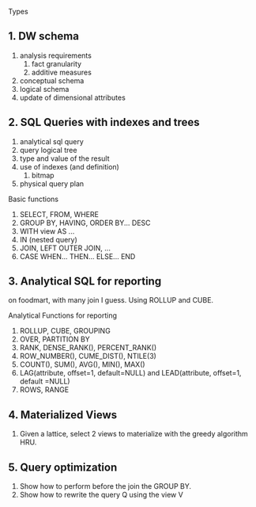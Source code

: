 Types
## 1. DW schema

 1. analysis requirements
	 1. fact granularity
	 2. additive measures
 2. conceptual schema
 3. logical schema
 4. update of dimensional attributes


## 2. SQL Queries with indexes and trees

1. analytical sql query
2. query logical tree
3. type and value of the result
4. use of indexes (and definition)
	1. bitmap
5. physical query plan

Basic functions
1. SELECT, FROM, WHERE
2. GROUP BY, HAVING, ORDER BY... DESC
3. WITH view AS ...
4. IN (nested query)
5. JOIN, LEFT OUTER JOIN, ...
6. CASE WHEN... THEN... ELSE... END

## 3. Analytical SQL for reporting

on foodmart, with many join I guess.
Using ROLLUP and CUBE.

Analytical Functions for reporting
1. ROLLUP, CUBE, GROUPING
2. OVER, PARTITION BY
3. RANK, DENSE_RANK(), PERCENT_RANK()
4. ROW_NUMBER(), CUME_DIST(), NTILE(3)
5. COUNT(), SUM(), AVG(), MIN(), MAX()
6. LAG(attribute, offset=1, default=NULL) and LEAD(attribute, offset=1, default =NULL)
7. ROWS, RANGE


## 4. Materialized Views

1. Given a lattice, select 2 views to materialize with the greedy algorithm HRU.


## 5. Query optimization

1. Show how to perform before the join the GROUP BY.
2. Show how to rewrite the query Q using the view V





